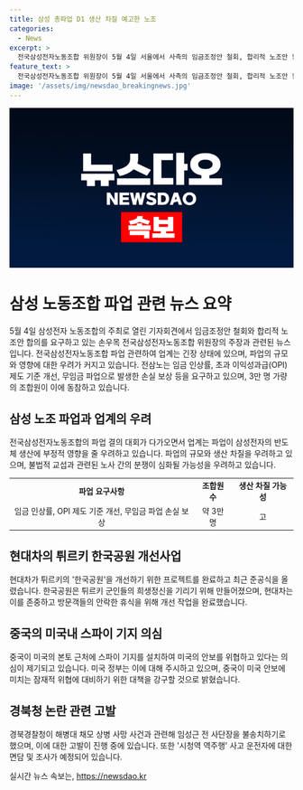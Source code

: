 ```yaml
---
title: 삼성 총파업 D1 생산 차질 예고한 노조
categories:
  - News
excerpt: >
  전국삼성전자노동조합 위원장이 5월 4일 서울에서 사측의 임금조정안 철회, 합리적 노조안 합의, 헌법이 보장하는 노조 교섭권 인정 등을 촉구하며 총파업 결의 대회를 개최한다. 이번 파업은 삼성전자 반도체 업황에 영향을 줄 수 있음을 우려하고 있으며, 요구사항은 임금 인상률 적용, OPI 제도 개선, 무임금 파업으로 발생한 손실 보상 등이다. 파업은 생산 차질을 야기할 수 있으며, 이에 대한 업계의 긴장감이 높아지고 있다. 노조가 추가적인 단체 행동에도 나설 계획이며, 대다수는 반도체 사업 담당인 DS 부문 소속이며, 파업 규모에 따라 생산 차질이 우려된다. 7일 개최되는 총파업 결의대회에서 추가로 2차 단체 행동에도 나설 계획이다. 150자 이내 요약문이니 이렇게 정리할 수 있겠어요. 부족한 부분이 있나요?
feature_text: >
  전국삼성전자노동조합 위원장이 5월 4일 서울에서 사측의 임금조정안 철회, 합리적 노조안 합의, 헌법이 보장하는 노조 교섭권 인정 등을 촉구하며 총파업 결의 대회를 개최한다. 이번 파업은 삼성전자 반도체 업황에 영향을 줄 수 있음을 우려하고 있으며, 요구사항은 임금 인상률 적용, OPI 제도 개선, 무임금 파업으로 발생한 손실 보상 등이다. 파업은 생산 차질을 야기할 수 있으며, 이에 대한 업계의 긴장감이 높아지고 있다. 노조가 추가적인 단체 행동에도 나설 계획이며, 대다수는 반도체 사업 담당인 DS 부문 소속이며, 파업 규모에 따라 생산 차질이 우려된다. 7일 개최되는 총파업 결의대회에서 추가로 2차 단체 행동에도 나설 계획이다. 150자 이내 요약문이니 이렇게 정리할 수 있겠어요. 부족한 부분이 있나요?
image: '/assets/img/newsdao_breakingnews.jpg'
---
```


<p><img src="/assets/img/newsdao_breakingnews.jpg" alt="implanttips 속보" /></p>

<h1>삼성 노동조합 파업 관련 뉴스 요약</h1>

<p data-ke-size="size16">5월 4일 삼성전자 노동조합의 주최로 열린 기자회견에서 임금조정안 철회와 합리적 노조안 합의를 요구하고 있는 손우목 전국삼성전자노동조합 위원장의 주장과 관련된 뉴스입니다. 전국삼성전자노동조합 파업 관련하여 업계는 긴장 상태에 있으며, 파업의 규모와 영향에 대한 우려가 커지고 있습니다. 전삼노는 임금 인상률, 초과 이익성과급(OPI) 제도 기준 개선, 무임금 파업으로 발생한 손실 보상 등을 요구하고 있으며, 3만 명 가량의 조합원이 이에 동참하고 있습니다.</p>

<h2 data-ke-size="size26">삼성 노조 파업과 업계의 우려</h2>

<p data-ke-size="size16">전국삼성전자노동조합의 파업 결의 대회가 다가오면서 업계는 파업이 삼성전자의 반도체 생산에 부정적 영향을 줄 우려하고 있습니다. 파업의 규모와 생산 차질을 우려하고 있으며, 불법적 교섭과 관련된 노사 간의 분쟁이 심화될 가능성을 우려하고 있습니다.</p>

<table>
    <tr>
        <td style="text-align: center; height: 17px;"><b>파업 요구사항</b></td>
        <td style="text-align: center; height: 17px;"><b>조합원 수</b></td>
        <td style="text-align: center; height: 17px;"><b>생산 차질 가능성</b></td>
    </tr>
    <tr>
        <td style="text-align: center; height: 17px;">임금 인상률, OPI 제도 기준 개선, 무임금 파업 손실 보상</td>
        <td style="text-align: center; height: 17px;">약 3만 명</td>
        <td style="text-align: center; height: 17px;">고</td>
    </tr>
</table>

<h2 data-ke-size="size26">현대차의 튀르키 한국공원 개선사업</h2>

<p data-ke-size="size16">현대차가 튀르키의 '한국공원'을 개선하기 위한 프로젝트를 완료하고 최근 준공식을 올렸습니다. 한국공원은 튀르키 군인들의 희생정신을 기리기 위해 만들어졌으며, 현대차는 이를 존중하고 방문객들의 안락한 휴식을 위해 개선 작업을 완료했습니다.</p>

<h2 data-ke-size="size26">중국의 미국내 스파이 기지 의심</h2>

<p data-ke-size="size16">중국이 미국의 본토 근처에 스파이 기지를 설치하여 미국의 안보를 위협하고 있다는 의심이 제기되고 있습니다. 미국 정부는 이에 대해 주시하고 있으며, 중국이 미국 안보에 미치는 잠재적 위협에 대비하기 위한 대책을 강구할 것으로 밝혔습니다.</p>

<h2 data-ke-size="size26">경북청 논란 관련 고발</h2>

<p data-ke-size="size16">경북경찰청이 해병대 채모 상병 사망 사건과 관련해 임성근 전 사단장을 불송치하기로 했으며, 이에 대한 고발이 진행 중에 있습니다. 또한 '시청역 역주행' 사고 운전자에 대한 면담 및 조사가 예정되어 있습니다.</p>
실시간 뉴스 속보는, <a href="https://newsdao.kr" rel="dofollow">https://newsdao.kr</a>


